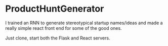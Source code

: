 # ProductHuntGenerator

I trained an RNN to generate stereotypical startup names/ideas and made a really simple react front end for some of the good ones.


Just clone, start both the Flask and React servers.
